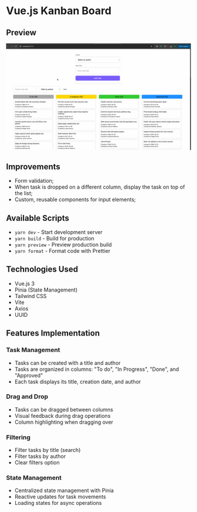 # Vue.js Kanban Board

## Preview

![Demo](./preview.gif)

## Improvements

- Form validation;
- When task is dropped on a different column, display the task on top of the list;
- Custom, reusable components for input elements;

## Available Scripts

- `yarn dev` - Start development server
- `yarn build` - Build for production
- `yarn preview` - Preview production build
- `yarn format` - Format code with Prettier

## Technologies Used

- Vue.js 3
- Pinia (State Management)
- Tailwind CSS
- Vite
- Axios
- UUID

## Features Implementation

### Task Management

- Tasks can be created with a title and author
- Tasks are organized in columns: "To do", "In Progress", "Done", and "Approved"
- Each task displays its title, creation date, and author

### Drag and Drop

- Tasks can be dragged between columns
- Visual feedback during drag operations
- Column highlighting when dragging over

### Filtering

- Filter tasks by title (search)
- Filter tasks by author
- Clear filters option

### State Management

- Centralized state management with Pinia
- Reactive updates for task movements
- Loading states for async operations
